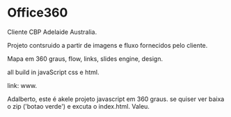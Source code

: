 # Office360

Cliente CBP Adelaide Australia.

Projeto contsruido a partir de imagens e fluxo fornecidos pelo cliente.

Mapa em 360 graus, flow, links, slides engine, design.

all build in javaScript css e html.

link: www.

Adalberto, este é akele projeto javascript em 360 graus.
se quiser ver baixa o zip ('botao verde') e excuta o index.html.
Valeu.
